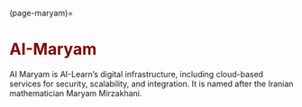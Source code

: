 (page-maryam)=
# <font color="maroon">AI-Maryam</font>

AI Maryam is AI-Learn’s digital infrastructure, including cloud-based services for security, scalability, and integration. It is named after the Iranian mathematician Maryam Mirzakhani.